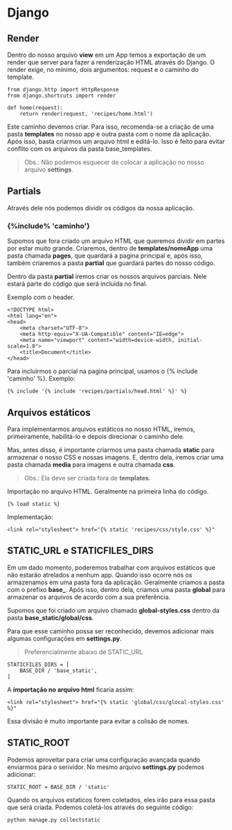 # Django

## Render
Dentro do nosso arquivo **view** em um App temos a exportação de um render que server para fazer a renderização HTML através do Django. O render exige, no mínimo, dois argumentos: request e o caminho do template. 
```
from django.http import HttpResponse
from django.shortcuts import render

def home(request):
    return render(request, 'recipes/home.html')
```

Este caminho devemos criar. Para isso, recomenda-se a criação de uma pasta **templates** no nosso app e outra pasta com o nome da aplicação. Após isso, basta criarmos um arquivo html e editá-lo. Isso é feito para evitar conflito com os arquivos da pasta base_templates.

> Obs.: Não podemos esquecer de colocar a aplicação no nosso arquivo **settings**.

## Partials
Através dele nós podemos dividir os códigos da nossa aplicação.

### {%include% 'caminho'}
Supomos que fora criado um arquivo HTML que queremos dividir em partes por estar muito grande. Criaremos, dentro de **templates/nomeApp** uma pasta chamada **pages**, que quardará a pagina principal e, após isso, também criaremos a pasta **partial** que guardará partes do nosso código.

Dentro da pasta **partial** iremos criar os nossos arquivos parciais. Nele estará parte do código que será incluída no final.

Exemplo com o header.
```
<!DOCTYPE html>
<html lang="en">
<head>
    <meta charset="UTF-8">
    <meta http-equiv="X-UA-Compatible" content="IE=edge">
    <meta name="viewport" content="width=device-width, initial-scale=1.0">
    <title>Document</title>
</head>
```

Para incluirmos o parcial na pagina principal, usamos o {% include 'caminho' %}. Exemplo:
```
{% include '{% include 'recipes/partials/head.html' %}' %}
```

## Arquivos estáticos
Para implementarmos arquivos estáticos no nosso HTML, iremos, primeiramente, habilitá-lo e depois direcionar o caminho dele. 

Mas, antes disso, é importante criarmos uma pasta chamada **static** para armazenar o nosso CSS e nossas imagens. E, dentro dela, iremos criar uma pasta chamada **media** para imagens e outra chamada **css**.
> Obs.: Ela deve ser criada fora de **templates**.

Importação no arquivo HTML. Geralmente na primeira linha do código.
```
{% load static %}
```

Implementação:
```
<link rel="stylesheet"> href="{% static 'recipes/css/style.css' %}"
```

## STATIC_URL e STATICFILES_DIRS
Em um dado momento, poderemos trabalhar com arquivos estáticos que não estarão atrelados a nenhum app. Quando isso ocorre nós os armazenamos em uma pasta fora da aplicação. Geralmente criamos a pasta com o prefixo **base_**. Após isso, dentro dela, criamos uma pasta **global** para armazenar os arquivos de acordo com a sua preferência.

Supomos que foi criado um arquivo chamado **global-styles.css** dentro da pasta **base_static/global/css**.

Para que esse caminho possa ser reconhecido, devemos adicionar mais algumas configurações em **settings.py**.
>Preferencialmente abaixo de STATIC_URL
```
STATICFILES_DIRS = [
    BASE_DIR / 'base_static',
]
```

A **importação no arquivo html** ficaria assim:
```
<link rel="stylesheet"> href="{% static 'global/css/glocal-styles.css' %}"
```

Essa divisão é muito importante para evitar a colisão de nomes.

## STATIC_ROOT
Podemos aproveitar para criar uma configuração avançada quando enviarmos para o serividor. No mesmo arquivo **settings.py** podemos adicionar:
```
STATIC_ROOT = BASE_DIR / 'static'
```

Quando os arquivos estaticos forem coletados, eles irão para essa pasta que será criada.
Podemos coletá-los através do seguinte código:
```
python manage.py collectstatic
```